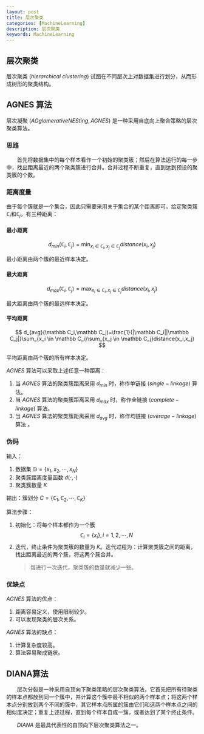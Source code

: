 ```yaml
---
layout: post
title: 层次聚类
categories: [MachineLearning]
description: 层次聚类
keywords: MachineLearning
---
```



层次聚类
---


层次聚类 ($hierarchical \ clustering$) 试图在不同层次上对数据集进行划分，从而形成树形的聚类结构。

## AGNES 算法
层次凝聚 ($AGglomerative NESting,AGNES$) 是一种采用自底向上聚合策略的层次聚类算法。
 
### 思路  
&emsp;&emsp;首先将数据集中的每个样本看作一个初始的聚类簇；然后在算法运行的每一步中，找出距离最近的两个聚类簇进行合并。合并过程不断重复，直到达到预设的聚类簇的个数。

### 距离度量
由于每个簇就是一个集合，因此只需要采用关于集合的某个距离即可。给定聚类簇 $\mathbb C  _  i$和$\mathbb C  _  j$，有三种距离：  

#### 最小距离

$$
d_{min}(\mathbb C_i,\mathbb C_j)=\min_{x_i \in \mathbb C_i,x_j \in \mathbb C_j}distance(x_i,x_j)
$$

最小距离由两个簇的最近样本决定。

#### 最大距离
$$
d_{max}(\mathbb C_i,\mathbb C_j)=\max_{x_i \in \mathbb C_i,x_j \in \mathbb C_j}distance(x_i,x_j)
$$

最大距离由两个簇的最远样本决定。
        
#### 平均距离

$$
d_{avg}(\mathbb C_i,\mathbb C_j)=\frac{1}{|\mathbb C_i||\mathbb C_j|}\sum_{x_i \in \mathbb C_i}\sum_{x_j \in \mathbb C_j}distance(x_i,x_j)
$$

平均距离由两个簇的所有样本决定。

$AGNES$ 算法可以采取上述任意一种距离：
1. 当 $AGNES$ 算法的聚类簇距离采用 $d  _  {min}$ 时，称作单链接 ($single-linkage$) 算法。
2. 当 $AGNES$ 算法的聚类簇距离采用 $d  _  {max}$ 时，称作全链接 ($complete-linkage$) 算法。
3. 当 $AGNES$ 算法的聚类簇距离采用 $d  _  {avg}$ 时，称作均链接 ($average-linkage$) 算法 。

### 伪码
输入：
1. 数据集 $\mathbb D=\{x  _  1,x  _  2,\cdots,x  _  N\}$
2. 聚类簇距离度量函数 $d(\cdot,\cdot)$
3. 聚类簇数量 $K$

输出：簇划分 $C=\{\mathbb C  _  1,\mathbb C  _  2,\cdots,\mathbb C  _  K\}$

算法步骤：
1. 初始化：将每个样本都作为一个簇
    $$
    \mathbb C_i=\{x_i\} ,i=1,2,\cdots,N
    $$
2. 迭代，终止条件为聚类簇的数量为 $K$。迭代过程为：计算聚类簇之间的距离，找出距离最近的两个簇，将这两个簇合并。
   > 每进行一次迭代，聚类簇的数量就减少一些。

### 优缺点
$AGNES$ 算法的优点：
1. 距离容易定义，使用限制较少。
2. 可以发现聚类的层次关系。

$AGNES$ 算法的缺点：
1. 计算复杂度较高。
2. 算法容易聚成链状。


## DIANA算法
&emsp;&emsp;层次分裂是一种采用自顶向下聚类策略的层次聚类算法，它首先把所有待聚类的样本点都放到同一个簇中，并计算这个簇中最不相似的两个样本点；将这两个样本点分别放到两个不同的簇中，其它样本点所属的簇由它们和这两个样本点之间的相似度决定；重复上述过程，直到每个样本自成一簇，或者达到了某个终止条件。

&emsp;&emsp;$DIANA$ 是最具代表性的自顶向下层次聚类算法之一。
